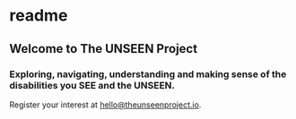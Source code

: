 # readme
## Welcome to The UNSEEN Project
### Exploring, navigating, understanding and making sense of the disabilities you SEE and the UNSEEN.

Register your interest at hello@theunseenproject.io.
